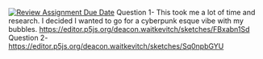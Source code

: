 [![Review Assignment Due Date](https://classroom.github.com/assets/deadline-readme-button-24ddc0f5d75046c5622901739e7c5dd533143b0c8e959d652212380cedb1ea36.svg)](https://classroom.github.com/a/pJv4oXRo)
Question 1- This took me a lot of time and research. I decided I wanted to go for a cyberpunk esque vibe with my bubbles. https://editor.p5js.org/deacon.waitkevitch/sketches/FBxabn1Sd
Question 2- https://editor.p5js.org/deacon.waitkevitch/sketches/Sq0npbGYU
